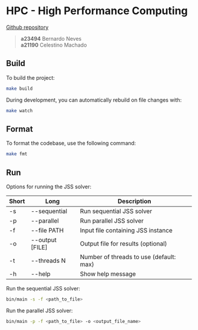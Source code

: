# HPC - High Performance Computing

[Github repository](https://github.com/BernardoNeves/M2AI-HPC)

> **a23494** Bernardo Neves<br>
> **a21190** Celestino Machado

## Build

To build the project:

```sh
make build
```

During development, you can automatically rebuild on file changes with:

```sh
make watch
```

## Format

To format the codebase, use the following command:

```sh
make fmt
```

## Run

Options for running the JSS solver:

| Short | Long            | Description                          |
|-------|-----------------|--------------------------------------|
| -s    | --sequential    | Run sequential JSS solver            |
| -p    | --parallel      | Run parallel JSS solver              |
| -f    | --file PATH     | Input file containing JSS instance   |
| -o    | --output [FILE] | Output file for results (optional)   |
| -t    | --threads N     | Number of threads to use (default: max) |
| -h    | --help          | Show help message                    |

Run the sequential JSS solver:
```sh
bin/main -s -f <path_to_file>
```
Run the parallel JSS solver:
```sh
bin/main -p -f <path_to_file> -o <output_file_name>
```

